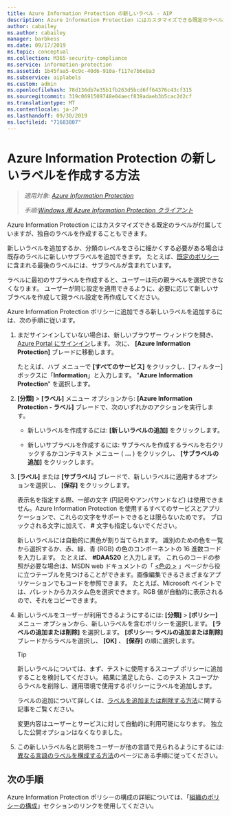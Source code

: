 ```yaml
---
title: Azure Information Protection の新しいラベル - AIP
description: Azure Information Protection にはカスタマイズできる既定のラベルが付属していますが、Information Protection バーに表示される独自のラベルを作成することもできます。
author: cabailey
ms.author: cabailey
manager: barbkess
ms.date: 09/17/2019
ms.topic: conceptual
ms.collection: M365-security-compliance
ms.service: information-protection
ms.assetid: 1b45faa5-0c9c-40d6-910a-f117e7b6e8a3
ms.subservice: aiplabels
ms.custom: admin
ms.openlocfilehash: 78d136db7e35b1fb263d5bcd6ff64376c43cf315
ms.sourcegitcommit: 319c0691509748e04aecf839adaeb3b5cac2d2cf
ms.translationtype: MT
ms.contentlocale: ja-JP
ms.lasthandoff: 09/30/2019
ms.locfileid: "71683807"
---
```

# <a name="how-to-create-a-new-label-for-azure-information-protection"></a>Azure Information Protection の新しいラベルを作成する方法

>*適用対象: [Azure Information Protection](https://azure.microsoft.com/pricing/details/information-protection)*
>
> *手順:[Windows 用 Azure Information Protection クライアント](faqs.md#whats-the-difference-between-the-azure-information-protection-client-and-the-azure-information-protection-unified-labeling-client)*

Azure Information Protection にはカスタマイズできる既定のラベルが付属していますが、独自のラベルを作成することもできます。

新しいラベルを追加するか、分類のレベルをさらに細かくする必要がある場合は既存のラベルに新しいサブラベルを追加できます。 たとえば、[既定のポリシー](configure-policy-default.md)に含まれる最後のラベルには、サブラベルが含まれています。

ラベルに最初のサブラベルを作成すると、ユーザーは元の親ラベルを選択できなくなります。 ユーザーが同じ設定を適用できるように、必要に応じて新しいサブラベルを作成して親ラベル設定を再作成してください。

Azure Information Protection ポリシーに追加できる新しいラベルを追加するには、次の手順に従います。

1. まだサインインしていない場合は、新しいブラウザー ウィンドウを開き、[Azure Portal にサインイン](configure-policy.md#signing-in-to-the-azure-portal)します。 次に、 **[Azure Information Protection]** ブレードに移動します。
    
    たとえば、ハブ メニューで **[すべてのサービス]** をクリックし、[フィルター] ボックスに「**Information**」と入力します。 "**Azure Information Protection**" を選択します。

2. **[分類]**  >  **[ラベル]** メニュー オプションから: **[Azure Information Protection - ラベル]** ブレードで、次のいずれかのアクションを実行します。
    
    - 新しいラベルを作成するには: **[新しいラベルの追加]** をクリックします。
    
    - 新しいサブラベルを作成するには: サブラベルを作成するラベルを右クリックするかコンテキスト メニュー ( **...** ) をクリックし、 **[サブラベルの追加]** をクリックします。

3. **[ラベル]** または **[サブラベル]** ブレードで、新しいラベルに適用するオプションを選択し、 **[保存]** をクリックします。
    
    表示名を指定する際、一部の文字 (円記号やアンパサンドなど) は使用できません。Azure Information Protection を使用するすべてのサービスとアプリケーションで、これらの文字をサポートできるとは限らないためです。 ブロックされる文字に加えて、 **#** 文字も指定しないでください。    
    
    新しいラベルには自動的に黒色が割り当てられます。 識別のための色を一覧から選択するか、赤、緑、青 (RGB) の色のコンポーネントの 16 進数コードを入力します。 たとえば、 **#DAA520** と入力します。 これらのコードの参照が必要な場合は、MSDN web ドキュメントの「 [ \<色の >](https://developer.mozilla.org/docs/Web/CSS/color_value) 」ページから役に立つテーブルを見つけることができます。画像編集できるさまざまなアプリケーションでもコードを参照できます。 たとえば、Microsoft ペイントでは、パレットからカスタム色を選択できます。RGB 値が自動的に表示されるので、それをコピーできます。

4. 新しいラベルをユーザーが利用できるようにするには: **[分類]**  >  **[ポリシー]** メニュー オプションから、新しいラベルを含むポリシーを選択します。 **[ラベルの追加または削除]** を選択します。 **[ポリシー: ラベルの追加または削除]** ブレードからラベルを選択し、 **[OK]** 、 **[保存]** の順に選択します。
    
    >[!TIP]
    >新しいラベルについては、まず、テストに使用するスコープ ポリシーに追加することを検討してください。 結果に満足したら、このテスト スコープからラベルを削除し、運用環境で使用するポリシーにラベルを追加します。     
    
    ラベルの追加について詳しくは、[ラベルを追加または削除する方法](configure-policy-add-remove-label.md)に関する記事をご覧ください。
    
    変更内容はユーザーとサービスに対して自動的に利用可能になります。 独立した公開オプションはなくなりました。

5. この新しいラベル名と説明をユーザーが他の言語で見られるようにするには: [異なる言語のラベルを構成する方法](configure-policy-languages.md)のページにある手順に従ってください。 

## <a name="next-steps"></a>次の手順

Azure Information Protection ポリシーの構成の詳細については、「[組織のポリシーの構成](configure-policy.md#configuring-your-organizations-policy)」セクションのリンクを使用してください。  



